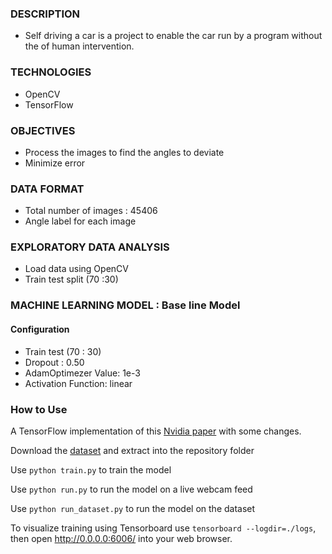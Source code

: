### DESCRIPTION
- Self driving a car is a project to enable the car run by a program without the of human intervention. 
### TECHNOLOGIES 
 - OpenCV
 - TensorFlow
 ### OBJECTIVES
 - Process the images to find the angles to deviate
 - Minimize error
 ### DATA FORMAT
 - Total number of images : 45406
 - Angle label for each image
 ### EXPLORATORY DATA ANALYSIS
  - Load data using OpenCV
  - Train test split (70 :30)
  ### MACHINE LEARNING MODEL : Base line Model
  
  #### Configuration
   - Train test (70 : 30)
   - Dropout : 0.50
   - AdamOptimezer Value: 1e-3
   - Activation Function: linear
   
### How to Use
A TensorFlow implementation of this [Nvidia paper](https://arxiv.org/pdf/1604.07316.pdf) with some changes.

Download the [dataset](https://drive.google.com/file/d/0B-KJCaaF7elleG1RbzVPZWV4Tlk/view?usp=sharing) and extract into the repository folder

Use `python train.py` to train the model

Use `python run.py` to run the model on a live webcam feed

Use `python run_dataset.py` to run the model on the dataset

To visualize training using Tensorboard use `tensorboard --logdir=./logs`, then open http://0.0.0.0:6006/ into your web browser.
